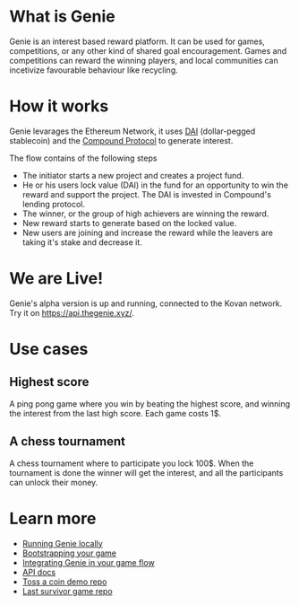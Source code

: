 # What is Genie

Genie is an interest based reward platform. It can be used for games, competitions, or any other kind of shared goal encouragement. Games and competitions can reward the winning players, and local communities can incetivize favourable behaviour like recycling.

# How it works
Genie levarages the Ethereum Network, it uses [DAI](https://makerdao.com/) (dollar-pegged stablecoin) and the [Compound Protocol](https://compound.finance/) to generate interest.

The flow contains of the following steps

- The initiator starts a new project and creates a project fund. 
- He or his users lock value (DAI) in the fund for an opportunity to win the reward and support the project. The DAI is invested in Compound's lending protocol.
- The winner, or the group of high achievers are winning the reward.
- New reward starts to generate based on the locked value.
- New users are joining and increase the reward while the leavers are taking it's stake and decrease it.

# We are Live!

Genie's alpha version is up and running, connected to the Kovan network. Try it on https://api.thegenie.xyz/.

# Use cases

## Highest score

A ping pong game where you win by beating the highest score, and winning the interest from the last high score. Each game costs 1$.

## A chess tournament

A chess tournament where to participate you lock 100$. When the tournament is done the winner will get the interest, and all the participants can unlock their money.
# Learn more
- [Running Genie locally](/docs/guides/0_RUNNING_LOCALLY.md)
- [Bootstrapping your game](/docs/guides/1_GAME_BOOTSTRAPPING.md)
- [Integrating Genie in your game flow](/docs/guides/2_FLOW_INTEGRATION.md)
- [API docs](/docs/api.md)
- [Toss a coin demo repo](https://github.com/leonprou/crypto-game-demo)
- [Last survivor game repo](https://github.com/leonprou/last-survivor)
